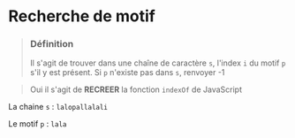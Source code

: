 # Recherche de motif

> ### Définition
> Il s'agit de trouver dans une chaîne de caractère `s`, l'index `i` du motif `p` s'il y est présent. 
> Si `p` n'existe pas dans `s`, renvoyer -1

> Oui il s'agit de **RECREER** la fonction `indexOf` de JavaScript


La chaine `s` : `lalopallalali`

Le motif `p` : `lala`  